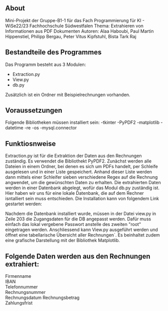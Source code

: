 ## About

Mini-Projekt der Gruppe-B1-1 für das Fach 
Programmierung für KI - WiSe22/23
Fachhochschule Südwestfalen
Thema: Extrahieren von Informationen aus PDF Dokumenten
Autoren: Alaa Haboubi, Paul Martin Hippenstiel, Philipp Bergau,  Peter Vitus Kipfstuhl, Bista Tark Raj


## Bestandteile des Programmes

Das Programm besteht aus 3 Modulen:
- Extraction.py
- View.py
- db.py

Zusätzlich ist ein Ordner mit Beispielrechnungen vorhanden.

## Voraussetzungen

Folgende Bibliotheken müssen installiert sein:
-tkinter
-PyPDF2
-matplotlib
-datetime 
-re
-os
-mysql.connector

## Funktiosnweise

Extraction.py ist für die Extraktion der Daten aus den Rechnungen zuständig. Es verwendet die Bibliothekt PyPDF2.
Zunächst werden alle Dateien in einem Ordner, bei denen es sich um PDFs handelt, per Schleife ausgelesen und in einer Liste gespeichert.
Anhand dieser Liste werden dann mittels einer Schleifer sieben verschiedene Regex auf die Rechnung angwendet, um die gewünschten Daten zu erhalten.
Die extrahierten Daten werden in einer Datenbank abgelegt, wofür das Modul db.py zuständig ist. Hier haben wir uns für eine lokale Datenbank, die auf dem Rechner isntalliert sein muss entschieden. Die Installation kann von folgendem Link gestartet werden:

Nachdem die Datenbank installiert wurde, müssen in der Datei view.py in Zeile 203 die Zugangsdaten für die DB angepasst werden.
Dafür muss einfach das lokal vergebene Passwort anstelle des zweiten "root" eingetragen werden.
Anschliessend kann View.py ausgeführt werden und öffnet eine tabellarische Übersicht aller Rechnungen´.
Es beinhaltet zudem eine grafische Darstellung mit der Bibliothek Matplotlib.


## Folgende Daten werden aus den Rechnungen extrahiert:
Firmenname  
IBAN  
Telefonnummer  
Rechnungsnummer  
Rechnungsdatum 
Rechnungsbetrag  
Zahlungsfrist  

